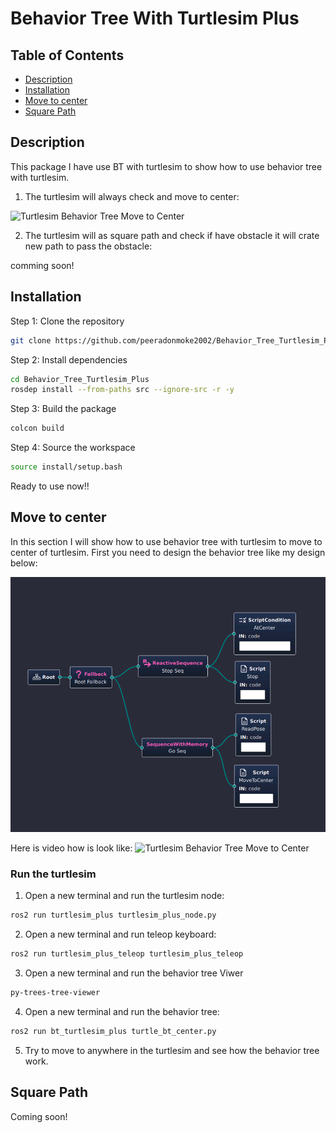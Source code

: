 # Behavior Tree With Turtlesim Plus
 
## Table of Contents
- [Description](#description)
- [Installation](#installation)
- [Move to center](#move-to-center)
- [Square Path](#square-path)

## Description
This package I have use BT with turtlesim to show how to use behavior tree with turtlesim.

1) The turtlesim will always check and move to center:

![Turtlesim Behavior Tree Move to Center](./images/2025-05-06%2015-14-52.gif)

2) The turtlesim will as square path and check if have obstacle it will crate new path to pass the obstacle:

comming soon!


## Installation

Step 1: Clone the repository
```bash
git clone https://github.com/peeradonmoke2002/Behavior_Tree_Turtlesim_Plus.git
```

Step 2: Install dependencies
```bash
cd Behavior_Tree_Turtlesim_Plus
rosdep install --from-paths src --ignore-src -r -y
```

Step 3: Build the package
```bash
colcon build
```

Step 4: Source the workspace
```bash
source install/setup.bash
```
Ready to use now!!


## Move to center

In this section I will show how to use behavior tree with turtlesim to move to center of turtlesim. First you need to design the behavior tree like my design below:

![Behavior Tree Move to Center](./images/Screenshot%202568-05-06%20at%2015.28.57.png)

Here is video how is look like:
![Turtlesim Behavior Tree Move to Center](./images/2025-05-06%2015-14-52.gif)


### Run the turtlesim

1) Open a new terminal and run the turtlesim node:
```bash
ros2 run turtlesim_plus turtlesim_plus_node.py
```
2) Open a new terminal and run teleop keyboard:
```bash
ros2 run turtlesim_plus_teleop turtlesim_plus_teleop
```
3) Open a new terminal and run the behavior tree Viwer
```bash
py-trees-tree-viewer
```
4) Open a new terminal and run the behavior tree:
```bash
ros2 run bt_turtlesim_plus turtle_bt_center.py
```
5) Try to move to anywhere in the turtlesim and see how the behavior tree work. 

## Square Path
Coming soon!